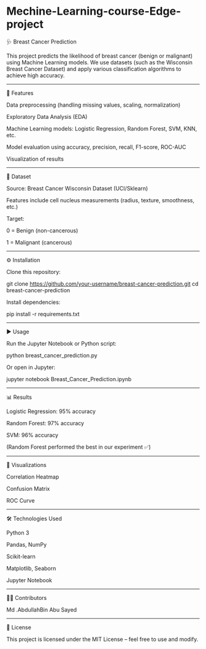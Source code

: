 # Mechine-Learning-course-Edge-project
🩺 Breast Cancer Prediction

This project predicts the likelihood of breast cancer (benign or malignant) using Machine Learning models.
We use datasets (such as the Wisconsin Breast Cancer Dataset) and apply various classification algorithms to achieve high accuracy.


---

🚀 Features

Data preprocessing (handling missing values, scaling, normalization)

Exploratory Data Analysis (EDA)

Machine Learning models: Logistic Regression, Random Forest, SVM, KNN, etc.

Model evaluation using accuracy, precision, recall, F1-score, ROC-AUC

Visualization of results



---

📂 Dataset

Source: Breast Cancer Wisconsin Dataset (UCI/Sklearn)

Features include cell nucleus measurements (radius, texture, smoothness, etc.)

Target:

0 = Benign (non-cancerous)

1 = Malignant (cancerous)




---

⚙️ Installation

Clone this repository:

git clone https://github.com/your-username/breast-cancer-prediction.git
cd breast-cancer-prediction

Install dependencies:

pip install -r requirements.txt


---

▶️ Usage

Run the Jupyter Notebook or Python script:

python breast_cancer_prediction.py

Or open in Jupyter:

jupyter notebook Breast_Cancer_Prediction.ipynb


---

📊 Results

Logistic Regression: 95% accuracy

Random Forest: 97% accuracy

SVM: 96% accuracy


(Random Forest performed the best in our experiment ✅)


---

📸 Visualizations

Correlation Heatmap

Confusion Matrix

ROC Curve



---

🛠 Technologies Used

Python 3

Pandas, NumPy

Scikit-learn

Matplotlib, Seaborn

Jupyter Notebook



---

👨‍💻 Contributors

Md .AbdullahBin Abu Sayed



---

📜 License

This project is licensed under the MIT License – feel free to use and modify.





